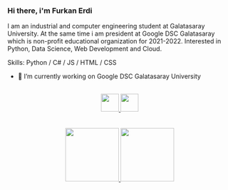 ### Hi there, i'm Furkan Erdi

I am an industrial and computer engineering student at Galatasaray University. At the same time i am president at Google DSC Galatasaray which is non-profit educational organization for 2021-2022. Interested in Python, Data Science, Web Development and Cloud.

Skills: Python / C# / JS / HTML / CSS

- 🔭 I’m currently working on Google DSC Galatasaray University

<br>

<div align="center">
  <a href="https://www.linkedin.com/in/furkanerdi/">
    <img src="https://user-images.githubusercontent.com/54884571/148623846-e4be82b7-0e70-49d0-8fee-e704228b2dcd.png" height="40"/>
  </a>
  <a href="https://twitter.com/erdthebard">
    <img src="https://user-images.githubusercontent.com/54884571/148623677-41599897-6bff-4283-b3e3-b120ad3683d2.png" height="40"/>
  </a>
</div>

<br>
<br>

<div align="center">
  <a href="https://github.com/helizac">
    <img src="https://github-readme-stats.vercel.app/api/top-langs/?username=helizac&layout=compact&theme=dark" height="120"/>
  </a>
  <a href="https://github.com/helizac/Classic-Cipher-Algorithms">
    <img src="https://github-readme-stats.vercel.app/api/pin/?username=helizac&repo=Classic-Cipher-Algorithms" height="120"/>
  </a>
</div>
